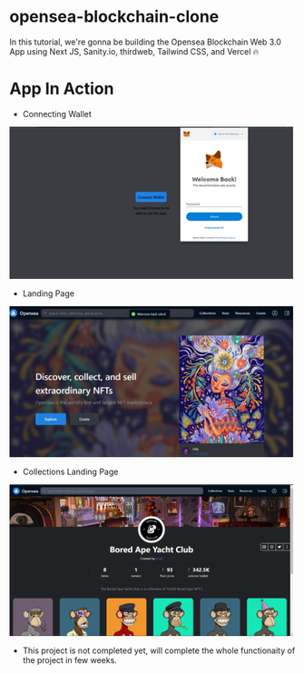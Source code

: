 # opensea-blockchain-clone
In this tutorial, we're gonna be building the Opensea Blockchain Web 3.0 App using Next JS, Sanity.io, thirdweb, Tailwind CSS, and Vercel 🔥


# App In Action
- Connecting Wallet


<img src="https://github.com/Octet3290/NFT-Blockchain/blob/main/Website%20screenshot/connecting%20wallet.png" alt="drawing" width="500"/>    

- Landing Page


<img src="https://github.com/Octet3290/NFT-Blockchain/blob/main/Website%20screenshot/WhatsApp%20Image%202022-10-01%20at%2010.43.37%20AM.jpeg" alt="drawing" width="500"/>      

- Collections Landing Page

<img src="https://github.com/Octet3290/NFT-Blockchain/blob/main/Website%20screenshot/bored%20ape%20landing.png" alt="drawing" width="500"/>   

- This project is not completed yet, will complete the whole functionaity of the project in few weeks.
